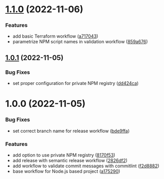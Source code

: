 # [1.1.0](https://github.com/arturgorski/gha-common/compare/v1.0.1...v1.1.0) (2022-11-06)


### Features

* add basic Terraform workflow ([a717043](https://github.com/arturgorski/gha-common/commit/a7170437caa3ae92e5794f644803bac836f1c844))
* parametrize NPM script names in validation workflow ([859a676](https://github.com/arturgorski/gha-common/commit/859a6766a1f865f8f8afd14c926f5bd982ced7a8))

## [1.0.1](https://github.com/arturgorski/gha-common/compare/v1.0.0...v1.0.1) (2022-11-05)


### Bug Fixes

* set proper configuration for private NPM registry ([dd424ca](https://github.com/arturgorski/gha-common/commit/dd424ca199b6338efcbfa9772781cfffe0051a2a))

# 1.0.0 (2022-11-05)


### Bug Fixes

* set correct branch name for release workflow ([bde9ffa](https://github.com/arturgorski/gha-common/commit/bde9ffae7ad44580c03a2eba056aecabbed2c36c))


### Features

* add option to use private NPM registry ([8170f53](https://github.com/arturgorski/gha-common/commit/8170f535394765922b3ac98db4c329f71546e080))
* add release with semantic release workflow ([2826df2](https://github.com/arturgorski/gha-common/commit/2826df2c8a3abab55824ed93143fad5f895f8e02))
* add workflow to validate commit messages with commitlint ([f2d8882](https://github.com/arturgorski/gha-common/commit/f2d8882a7edf5ba4f49faaf3e8f22a4a21839518))
* base workflow for Node.js based project ([a175290](https://github.com/arturgorski/gha-common/commit/a1752906b0518bde4bc4b99112aa9f7baa64ac25))
